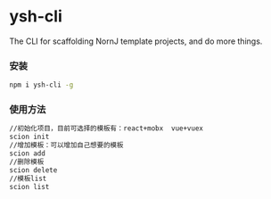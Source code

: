 # ysh-cli

The CLI for scaffolding NornJ template projects, and do more things.

### 安装

```sh
npm i ysh-cli -g
```

### 使用方法

```sh
//初始化项目，目前可选择的模板有：react+mobx  vue+vuex
scion init
//增加模板：可以增加自己想要的模板
scion add
//删除模板
scion delete
//模板list
scion list
```
